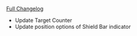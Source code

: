 [Full Changelog](https://github.com/enderneko/Cell/compare/r197-release...8eaa4d855902bf89773d05c9224ce1214d696f2e)

- Update Target Counter
- Update position options of Shield Bar indicator
